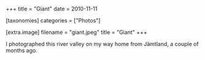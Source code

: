 +++
title = "Giant"
date = 2010-11-11

[taxonomies]
categories = ["Photos"]

[extra.image]
filename = "giant.jpeg"
title = "Giant"
+++

I photographed this river valley on my way home from Jämtland, a couple of months ago.
